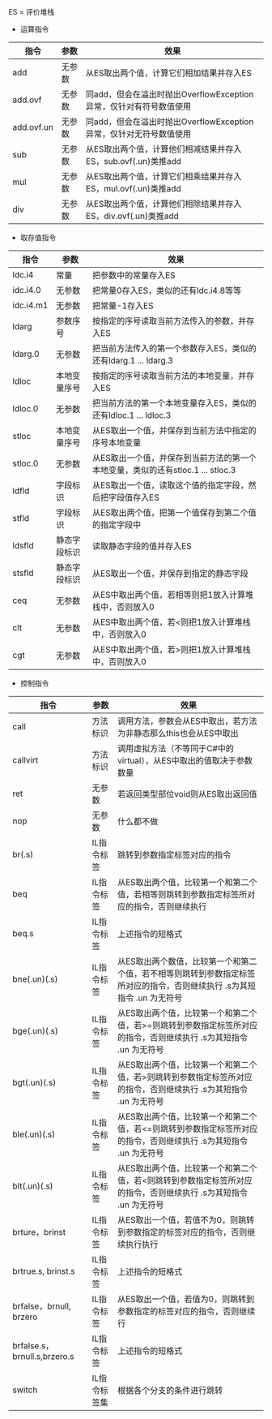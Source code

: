 ES = 评价堆栈

* 运算指令

| 指令       | 参数   | 效果                                                               |
| ---------- | ------ | ------------------------------------------------------------------ |
| add        | 无参数 | 从ES取出两个值，计算它们相加结果并存入ES                           |
| add.ovf    | 无参数 | 同add，但会在溢出时抛出OverflowException异常，仅针对有符号数值使用 |
| add.ovf.un | 无参数 | 同add，但会在溢出时抛出OverflowException异常，仅针对无符号数值使用 |
| sub        | 无参数 | 从ES取出两个值，计算他们相减结果并存入ES，sub.ovf(.un)类推add      |
| mul        | 无参数 | 从ES取出两个值，计算它们相乘结果并存入ES，mul.ovf(.un)类推add      |
| div        | 无参数 | 从ES取出两个值，计算他们相除结果并存入ES，div.ovf(.un)类推add      |

* 取存值指令

| 指令      | 参数         | 效果                                                                            |
| --------- | ------------ | ------------------------------------------------------------------------------- |
| ldc.i4    | 常量         | 把参数中的常量存入ES                                                            |
| idc.i4.0  | 无参数       | 把常量0存入ES，类似的还有ldc.i4.8等等                                           |
| idc.i4.m1 | 无参数       | 把常量-1存入ES                                                                  |
| ldarg     | 参数序号     | 按指定的序号读取当前方法传入的参数，并存入ES                                    |
| ldarg.0   | 无参数       | 把当前方法传入的第一个参数存入ES，类似的还有ldarg.1 ... ldarg.3                 |
| ldloc     | 本地变量序号 | 按指定的序号读取当前方法的本地变量，并存入ES                                    |
| ldloc.0   | 无参数       | 把当前方法的第一个本地变量存入ES，类似的还有ldloc.1 ... ldloc.3                 |
| stloc     | 本地变量序号 | 从ES取出一个值，并保存到当前方法中指定的序号本地变量                            |
| stloc.0   | 无参数       | 从ES取出一个值，并保存到当前方法的第一个本地变量，类似的还有stloc.1 ... stloc.3 |
| ldfld     | 字段标识     | 从ES取出一个值，读取这个值的指定字段，然后把字段值存入ES                        |
| stfld     | 字段标识     | 从ES取出两个值，把第一个值保存到第二个值的指定字段中                            |
| ldsfld    | 静态字段标识 | 读取静态字段的值并存入ES                                                        |
| stsfld    | 静态字段标识 | 从ES取出一个值，并保存到指定的静态字段                                          |
| ceq       | 无参数       | 从ES中取出两个值，若相等则把1放入计算堆栈中，否则放入0                          |
| clt       | 无参数       | 从ES中取出两个值，若<则把1放入计算堆栈中，否则放入0                             |
| cgt       | 无参数       | 从ES中取出两个值，若>则把1放入计算堆栈中，否则放入0                             |


* 控制指令

| 指令                         | 参数         | 效果                                                                                                                     |
| ---------------------------- | ------------ | ------------------------------------------------------------------------------------------------------------------------ |
| call                         | 方法标识     | 调用方法，参数会从ES中取出，若方法为非静态那么this也会从ES中取出                                                         |
| callvirt                     | 方法标识     | 调用虚拟方法（不等同于C#中的virtual），从ES中取出的值取决于参数数量                                                      |
| ret                          | 无参数       | 若返回类型部位void则从ES取出返回值                                                                                       |
| nop                          | 无参数       | 什么都不做                                                                                                               |
| br(.s)                       | IL指令标签   | 跳转到参数指定标签对应的指令                                                                                             |
| beq                          | IL指令标签   | 从ES取出两个值，比较第一个和第二个值，若相等则跳转到参数指定标签所对应的指令，否则继续执行                               |
| beq.s                        | IL指令标签   | 上述指令的短格式                                                                                                         |
| bne(.un)(.s)                 | IL指令标签   | 从ES取出两个数值，比较第一个和第二个值，若不相等则跳转到参数指定标签所对应的指令，否则继续执行 .s为其短指令 .un 为无符号 |
| bge(.un)(.s)                 | IL指令标签   | 从ES取出两个值，比较第一个和第二个值，若>=则跳转到参数指定标签所对应的指令，否则继续执行 .s为其短指令 .un 为无符号       |
| bgt(.un)(.s)                 | IL指令标签   | 从ES取出两个值，比较第一个和第二个值，若>则跳转到参数指定标签所对应的指令，否则继续执行 .s为其短指令 .un 为无符号        |
| ble(.un)(.s)                 | IL指令标签   | 从ES取出两个值，比较第一个和第二个值，若<=则跳转到参数指定标签所对应的指令，否则继续执行 .s为其短指令 .un 为无符号       |
| blt(.un)(.s)                 | IL指令标签   | 从ES取出两个值，比较第一个和第二个值，若<则跳转到参数指定标签所对应的指令，否则继续执行 .s为其短指令 .un 为无符号        |
| brture，brinst               | IL指令标签   | 从ES取出一个值，若值不为0，则跳转到参数指定的标签对应的指令，否则继续执行执行                                            |
| brtrue.s, brinst.s           | IL指令标签   | 上述指令的短格式                                                                                                         |
| brfalse，brnull, brzero      | IL指令标签   | 从ES取出一个值，若值为0，则跳转到参数指定的标签对应的指令，否则继续行                                                    |
| brfalse.s，brnull.s,brzero.s | IL指令标签   | 上述指令的短格式                                                                                                         |
| switch                       | IL指令标签集 | 根据各个分支的条件进行跳转                                                                                               |